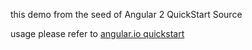 this demo from the seed of   Angular 2 QuickStart Source

usage please refer to   [angular.io quickstart](https://angular.io/docs/ts/latest/quickstart.html)
 
